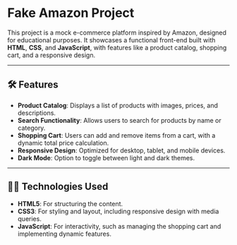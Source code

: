 # Fake Amazon Project

This project is a mock e-commerce platform inspired by Amazon, designed for educational purposes. It showcases a functional front-end built with **HTML**, **CSS**, and **JavaScript**, with features like a product catalog, shopping cart, and a responsive design.

---

## 🛠️ **Features**
- **Product Catalog**: Displays a list of products with images, prices, and descriptions.
- **Search Functionality**: Allows users to search for products by name or category.
- **Shopping Cart**: Users can add and remove items from a cart, with a dynamic total price calculation.
- **Responsive Design**: Optimized for desktop, tablet, and mobile devices.
- **Dark Mode**: Option to toggle between light and dark themes.
  
---

## 🧑‍💻 **Technologies Used**
- **HTML5**: For structuring the content.
- **CSS3**: For styling and layout, including responsive design with media queries.
- **JavaScript**: For interactivity, such as managing the shopping cart and implementing dynamic features.



